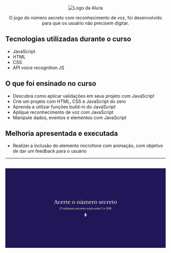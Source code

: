 <p align="center"> <img src="https://github.com/MonicaHillman/aluraplay-requisicoes/blob/main/img/logo.png" alt="Logo da Alura"> </p>
<p align="center">O jogo do número secreto com reconhecimento de voz, foi desenvolvido para que os usuário não precisem digitar.</p>

## Tecnologias utilizadas durante o curso
* JavaScript
* HTML
* CSS
* API voice recognition JS

## O que foi ensinado no curso 

* Descubra como aplicar validações em seus projeto com JavaScript
* Crie um projeto com HTML, CSS e JavaScript do zero
* Aprenda a utilizar funções build-in do JavaScript
* Aplique reconhecimento de voz com JavaScript
* Manipule dados, eventos e elementos com JavaScript

## Melhoria apresentada e executada
* Realizei a inclusão do elemento microfone com animação, com objetivo de dar um feedback para o usuário

<hr><br>

<img src="img/reconhecimentoVoz.png" alt="tela inicial do jogo número secreto">


